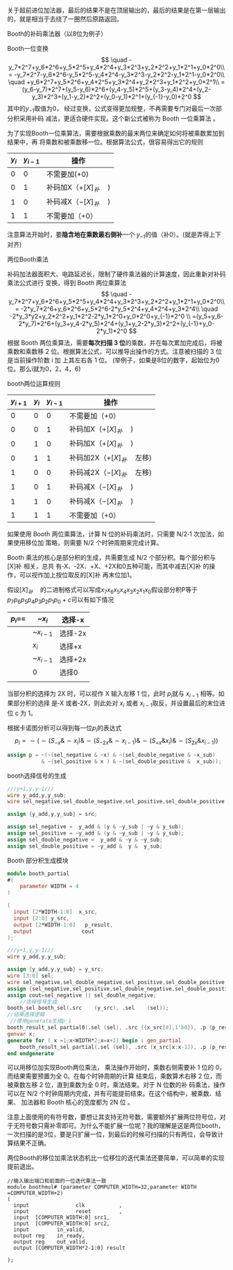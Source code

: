 关于超前进位加法器，最后的结果不是在顶层输出的，最后的结果是在第一层输出的，就是相当于去绕了一圈然后原路返回。

Booth的补码乘法器（以8位为例子）

Booth一位变换
$$
\quad -y_7*2^7+y_6*2^6+y_5*2^5+y_4*2^4+y_3*2^3+y_2*2^2+y_1*2^1+y_0*2^0\\
  = -y_7*2^7-y_6*2^6-y_5*2^5-y_4*2^4-y_3*2^3-y_2*2^2-y_1*2^1-y_0*2^0\\
  \quad +y_6*2^7+y_5*2^6+y_4*2^5+y_3*2^4+y_2*2^3+y_1*2^2+y_0*2^1\\
  =(y_6-y_7)*2^7+(y_5-y_6)*2^6+(y_4-y_5)*2^5+(y_3-y_4)*2^4+(y_2-y_3)*2^3+(y_1-y_2)*2^2+(y_0-y_1)*2^1+(y_{-1}-y_0)*2^0
$$
其中的$y_{-1}$取值为0， 经过变换，公式变得更加规整，不再需要专门对最后一次部分积采用补码 减法，更适合硬件实现。这个新公式被称为 Booth 一位乘算法 。

 为了实现Booth一位乘算法，需要根据乘数的最末两位来确定如何将被乘数累加到结果中，再 将乘数和被乘数移一位。根据算法公式，很容易得出它的规则 

| $y_i$ | $y_{i-1}$ | 操作                     |
| ----- | --------- | ------------------------ |
| 0     | 0         | 不需要加(+0)             |
| 0     | 1         | 补码加X（$+[X]_补\quad$) |
| 1     | 0         | 补码减X（$-[X]_补\quad$) |
| 1     | 1         | 不需要加（+0）           |

 注意算法开始时，要**隐含地在乘数最右侧补**一个 $y_{-1}$的值（补0）。(就是弄得上下对齐)

两位Booth乘法

 补码加法器面积大、电路延迟长，限制了硬件乘法器的计算速度，因此重新对补码乘法公式进行 变换，得到 Booth 两位乘算法 
$$
\quad -y_7*2^7+y_6*2^6+y_5*2^5+y_4*2^4+y_3*2^3+y_2*2^2+y_1*2^1+y_0*2^0\\
  = -2*y_7*2^6+y_6*2^6+y_5*2^6-2*y_5*2^4+y_4*2^4+y_3*2^4\\
\quad  -2*y_3*y2+y_2*2^2+y_1*2^2-2*y_1*2^0+y_0*2^0+y_{-1}*2^0 \\
  =(y_5+y_6-2*y_7)*2^6+(y_3+y_4-2*y_5)*2^4+(y_1+y_2-2*y_3)*2^2+(y_{-1}+y_0-2*y_1)*2^0
$$
 根据 Booth 两位乘算法，需要**每次扫描 3 位**的乘数，并在每次累加完成后，将被乘数和乘数移 2 位。根据算法公式，可以推导出操作的方式。注意被扫描的 3 位是当前操作阶数 i 加 上其左右各 1 位。 (举例子，如果是8位的数字，起始位为0位。那么i就为0，2，4，6)

booth两位运算规则

| $y_{i+1}$ | $y_i$ | $y_{i-1}$ | 操作                          |
| --------- | ----- | --------- | ----------------------------- |
| 0         | 0     | 0         | 不需要加（+0）                |
| 0         | 0     | 1         | 补码加X（$+[X]_补\quad$)      |
| 0         | 1     | 0         | 补码加X（$+[X]_补\quad$)      |
| 0         | 1     | 1         | 补码加2X（$+[X]_补\quad$左移) |
| 1         | 0     | 0         | 补码减2X（$-[X]_补\quad$左移) |
| 1         | 0     | 1         | 补码减X（$-[X]_补\quad$)      |
| 1         | 1     | 0         | 补码减X（$-[X]_补\quad$)      |
| 1         | 1     | 1         | 不需要加（+0）                |

 如果使用 Booth 两位乘算法，计算 N 位的补码乘法时，只需要 N/2‑1 次加法，如果使用移位加 策略，则需要 N/2 个时钟周期来完成计算。 

 Booth 乘法的核心是部分积的生成，共需要生成 N/2 个部分积。每个部分积与 [X]补 相关，总共 有‑X、‑2X、+X、+2X和0五种可能，而其中减去[X]补 的操作，可以视作加上按位取反的[X]补 再末位加1。  

假设$[X]_补\quad$的二进制格式可以写成$x_7x_6x_5x_4x_3x_2x_1x_0$假设部分积P等于$p_7p_6p_5p_4p_3p_2p_1p_0+c$可以有如下情况

| $p_i$== | ~$x_i$     | 选择-x  |
| ------- | ---------- | ------- |
|         | ~$x_{i-1}$ | 选择-2x |
|         | $x_i$      | 选择+x  |
|         | ~$x_{i-1}$ | 选择+2x |
|         | 0          | 选择0   |
|         |            |         |

 当部分积的选择为 2X 时，可以视作 X 输入左移 1 位，此时 $p_i$就与 $x_{i-1}$ 相等。如果部分积的选择 是‑X 或者‑2X，则此处对 $x_i$ 或者 $x_{i-1}$取反，并设置最后的末位进位 c 为 1。  

根据卡诺图分析可以得到每一位$p_i$的表达式
$$
p_i=\sim (\sim(S_{-x}\& \sim x_i) \& \sim (S_{-2x} \& \sim x_{i-1}) \& \sim (S_{+x} \& x_i) \& \sim (S_{2x} \& x_{i-1}))
$$

```verilog
assign p = ~(~(sel_negative & ~x) & ~(sel_double_negative & ~x_sub) 
           & ~(sel_positive & x ) & ~(sel_double_positive &  x_sub));
```

booth选择信号的生成

```verilog
///y+1,y,y-1///
wire y_add,y,y_sub;
wire sel_negative,sel_double_negative,sel_positive,sel_double_positive;

assign {y_add,y,y_sub} = src;

assign sel_negative =  y_add & (y & ~y_sub | ~y & y_sub);
assign sel_positive = ~y_add & (y & ~y_sub | ~y & y_sub);
assign sel_double_negative =  y_add & ~y & ~y_sub;
assign sel_double_positive = ~y_add &  y &  y_sub;
```

Booth 部分积生成模块

```verilog
module booth_partial
#(
    parameter WIDTH = 4
)

(
  input [2*WIDTH-1:0]  x_src,
  input [2:0] y_src,
  output [2*WIDTH-1:0]   p_result,
  output                cout 
);

///y+1,y,y-1///
wire y_add,y,y_sub;

assign {y_add,y,y_sub} = y_src;
wire [3:0] sel;
wire sel_negative,sel_double_negative,sel_positive,sel_double_positive;
assign {sel_negative,sel_positive,sel_double_negative,sel_double_positive}=sel;
assign cout=sel_negative || sel_double_negative;
    //选择信号生成
booth_sel booth_sel(.src    (y_src), .sel    (sel));
//结果选择逻辑
 //使用generate生成p_i
booth_result_sel partial0(.sel (sel), .src ({x_src[0],1'b0}), .p (p_result[0]));
genvar x;
generate for ( x =1;x<WIDTH*2;x=x+1) begin : gen_partial
    booth_result_sel partial(.sel (sel), .src (x_src[x:x-1]), .p (p_result[x]));
end endgenerate
```



可以用移位加实现Booth两位乘法， 乘法操作开始时，乘数右侧需要补 1 位的 0，而结果需要预置为全 0。在每个时钟周期的计算  结束后，乘数算术右移 2 位，而被乘数左移 2 位，直到乘数为全 0 时，乘法结束。对于 N 位数的补 码乘法，操作可以在 N/2 个时钟周期内完成，并有可能提前结束。在这个结构中，被乘数、结果、 加法器和 Booth 核心的宽度都为 2N 位 。

注意上面使用的有符号数，要想让其支持无符号数，需要额外扩展两位符号位，对于无符号数只需补零即可。为什么不能扩展一位呢？我的理解是这是两位booth，一次扫描的是3位，要是只扩展一位，到最后的时候可扫描的只有两位，会导致计算结果不正确。

两位Booth的移位加乘法状态机比一位移位的迭代乘法还要简单，可以简单的实现提前退出。

```
//输入输出端口和前面的一位迭代乘法一致
module boothmul# (parameter COMPUTER_WIDTH=32,parameter WIDTH =COMPUTER_WIDTH+2)
(
  input               clk           ,
  input               reset         ,
  input  [COMPUTER_WIDTH:0] src1,
  input  [COMPUTER_WIDTH:0] src2,
  input         in_valid,
  output reg    in_ready,
  output reg    out_valid,
  output [COMPUTER_WIDTH*2-1:0] result

);
```

